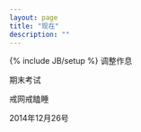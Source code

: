 ```yaml
---
layout: page
title: "现在"
description: ""
---
```

{% include JB/setup %}
调整作息

期末考试

戒网戒瞌睡

2014年12月26号
